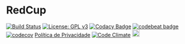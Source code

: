 # RedCup



[![Build Status](https://travis-ci.org/arthurbdiniz/RedCup.svg?branch=master)](https://travis-ci.org/arthurbdiniz/RedCup)
[![License: GPL v3](https://img.shields.io/badge/License-GPL%20v3-blue.svg)](http://www.gnu.org/licenses/gpl-3.0)
[![Codacy Badge](https://api.codacy.com/project/badge/Grade/d7678fab9cbd427bac45feeb259d84a5)](https://www.codacy.com/app/arthurbdiniz/RedCuputm_source=github.com&amp;utm_medium=referral&amp;utm_content=arthurbdiniz/RedCup&amp;utm_campaign=Badge_Grade)
[![codebeat badge](https://codebeat.co/badges/d7ec4476-30e4-4c9a-ac91-415a8383006a)](https://codebeat.co/projects/github-com-arthurbdiniz-redcup-master)
[![codecov](https://codecov.io/gh/arthurbdiniz/RedCup/branch/master/graph/badge.svg)](https://codecov.io/gh/arthurbdiniz/RedCup)
[Política de Privacidade](https://github.com/arthurbdiniz/RedCup/wiki/PoliticadePrivacidade)
[![Code Climate](https://codeclimate.com/github/arthurbdiniz/RedCup/badges/gpa.svg)](https://codeclimate.com/github/arthurbdiniz/RedCup)
<a href="https://play.google.com/store/apps/details?id=com.arthur.redcup&hl=en"><img src="http://i.imgur.com/RpSf9nt.png" height="20" ></a>

